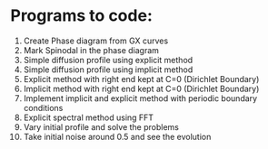 # Programs to code:

1) Create Phase diagram from GX curves
2) Mark Spinodal in the phase diagram
3) Simple diffusion profile using explicit method
4) Simple diffusion profile using implicit method
5) Explicit method with right end kept at C=0 (Dirichlet Boundary)
6) Implicit method with right end kept at C=0 (Dirichlet Boundary)
7) Implement implicit and explicit method with periodic boundary conditions
8) Explicit spectral method using FFT
9) Vary initial profile and solve the problems
10) Take initial noise around 0.5 and see the evolution
